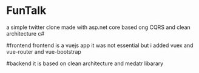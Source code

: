 # FunTalk
a simple twitter clone made with asp.net core based ong CQRS and clean architecture c#


#frontend
frontend is a vuejs app it was not essential but i added vuex and vue-router and vue-bootstrap

#backend 
it is based on clean architecture and medatr libarary
